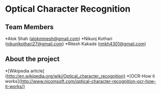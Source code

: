 Optical Character Recognition
=============================

Team Members
-----------------------------
*Alok Shah (alokminesh@gmail.com)
*Nikunj Kothari (nikunjkothari27@gmail.com)
*Ritesh Kakade (rmkh4301@gmail.com)

About the project
-----------------------------
*[Wikipedia article]{http://en.wikipedia.org/wiki/Optical_character_recognition}
*[OCR-How it works]{http://www.nicomsoft.com/optical-character-recognition-ocr-how-it-works/}
